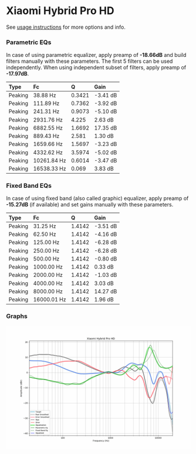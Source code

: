 # Xiaomi Hybrid Pro HD
See [usage instructions](https://github.com/jaakkopasanen/AutoEq#usage) for more options and info.

### Parametric EQs
In case of using parametric equalizer, apply preamp of **-18.66dB** and build filters manually
with these parameters. The first 5 filters can be used independently.
When using independent subset of filters, apply preamp of **-17.97dB**.

| Type    | Fc          |      Q | Gain     |
|:--------|:------------|:-------|:---------|
| Peaking | 38.88 Hz    | 0.3421 | -3.41 dB |
| Peaking | 111.89 Hz   | 0.7362 | -3.92 dB |
| Peaking | 241.31 Hz   | 0.9073 | -5.10 dB |
| Peaking | 2931.76 Hz  | 4.225  | 2.63 dB  |
| Peaking | 6882.55 Hz  | 1.6692 | 17.35 dB |
| Peaking | 889.43 Hz   | 2.581  | 1.30 dB  |
| Peaking | 1659.66 Hz  | 1.5697 | -3.23 dB |
| Peaking | 4332.62 Hz  | 3.5974 | -5.02 dB |
| Peaking | 10261.84 Hz | 0.6014 | -3.47 dB |
| Peaking | 16538.33 Hz | 0.069  | 3.83 dB  |

### Fixed Band EQs
In case of using fixed band (also called graphic) equalizer, apply preamp of **-15.27dB**
(if available) and set gains manually with these parameters.

| Type    | Fc          |      Q | Gain     |
|:--------|:------------|:-------|:---------|
| Peaking | 31.25 Hz    | 1.4142 | -3.51 dB |
| Peaking | 62.50 Hz    | 1.4142 | -4.16 dB |
| Peaking | 125.00 Hz   | 1.4142 | -6.28 dB |
| Peaking | 250.00 Hz   | 1.4142 | -6.28 dB |
| Peaking | 500.00 Hz   | 1.4142 | -0.80 dB |
| Peaking | 1000.00 Hz  | 1.4142 | 0.33 dB  |
| Peaking | 2000.00 Hz  | 1.4142 | -1.03 dB |
| Peaking | 4000.00 Hz  | 1.4142 | 3.03 dB  |
| Peaking | 8000.00 Hz  | 1.4142 | 14.27 dB |
| Peaking | 16000.01 Hz | 1.4142 | 1.96 dB  |

### Graphs
![](./Xiaomi%20Hybrid%20Pro%20HD.png)